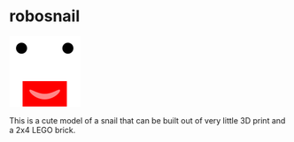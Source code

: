 # robosnail

![robosnail](2D/robosnail.png?raw=true)

This is a cute model of a snail that can be built out of very little 3D print and a 2x4 LEGO brick.
